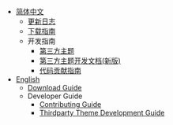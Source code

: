 - [简体中文](/zh-cn/)
  - [更新日志](/zh-cn/CHANGELOG.md)
  - [下载指南](/zh-cn/download.md)
  - 开发指南
    - [第三方主题](/zh-cn/developer-guide/theme.md)
    - [第三方主题开发文档(新版)](/zh-cn/developer-guide/thirdparty_theme.md)
    - [代码贡献指南](/zh-cn/developer-guide/CONTRIBUTING.md)
- [English](/en/)
  - [Download Guide](/en/download.md)
  - Developer Guide
    - [Contributing Guide](/en/developer-guide/CONTRIBUTING.md)
    - [Thirdparty Theme Development Guide](/en/developer-guide/thirdparty_theme.md)
